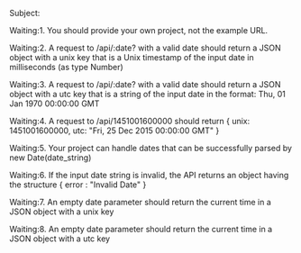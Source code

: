 Subject:

Waiting:1. You should provide your own project, not the example URL.

Waiting:2. A request to /api/:date? with a valid date should return a JSON object with a unix key that is a Unix timestamp of the input date in milliseconds (as type Number)

Waiting:3. A request to /api/:date? with a valid date should return a JSON object with a utc key that is a string of the input date in the format: Thu, 01 Jan 1970 00:00:00 GMT

Waiting:4. A request to /api/1451001600000 should return { unix: 1451001600000, utc: "Fri, 25 Dec 2015 00:00:00 GMT" }

Waiting:5. Your project can handle dates that can be successfully parsed by new Date(date_string)

Waiting:6. If the input date string is invalid, the API returns an object having the structure { error : "Invalid Date" }

Waiting:7. An empty date parameter should return the current time in a JSON object with a unix key

Waiting:8. An empty date parameter should return the current time in a JSON object with a utc key


















